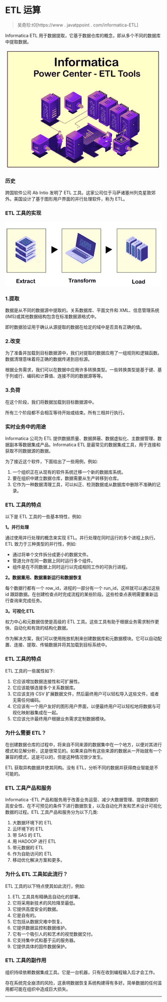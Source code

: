 # ETL 运算

> 吴奇珍:t0[https://www . javatppoint . com/informatica-ETL]

Informatica ETL 用于数据提取，它基于数据仓库的概念，即从多个不同的数据库中提取数据。

![Informatica ETL](img/1b45d8a8b2a3e61895efac886209f128.png)

### 历史

跨国软件公司 Ab Intio 发明了 ETL 工具。这家公司位于马萨诸塞州列克星敦郊外。美国设计了基于图形用户界面的并行处理软件，称为 ETL。

### ETL 工具的实现

![Informatica ETL](img/bd960cecc0d0edd68b0cf6c31929bbbd.png)

### 1.提取

数据是从不同的数据源中提取的。关系数据库、平面文件和 XML、信息管理系统(IMS)或其他数据结构包含在标准数据源格式中。

即时数据验证用于确认从源提取的数据在给定的域中是否具有正确的值。

### 2.改变

为了准备并加载到目标数据源中，我们对提取的数据应用了一组规则和逻辑函数。数据清理意味着将正确的数据传递到目标源。

根据业务需求，我们可以在数据中应用许多转换类型。一些转换类型是基于键、基于列或行、编码和计算值、连接不同的数据源等等。

### 3.负荷

在这个阶段，我们将数据加载到目标数据源中。

所有三个阶段都不会相互等待开始或结束。所有三相并行执行。

### 实时业务中的用途

Informatica 公司为 ETL 提供数据质量、数据屏蔽、数据虚拟化、主数据管理、数据副本等数据集成产品。Informatica ETL 是最常见的数据集成工具，用于连接和获取不同数据源的数据。

为了接近这个软件，下面给出了一些用例，例如:

1.  一个组织正在从现有的软件系统迁移一个新的数据库系统。
2.  要在组织中建立数据仓库，数据需要从生产转移到仓库。
3.  它作为一种数据清理工具，可以纠正、检测数据或从数据库中删除不准确的记录。

### ETL 工具的特点

以下是 ETL 工具的一些基本特性，例如:

**1。并行处理**

通过使用并行处理的概念来实现 ETL。并行处理在同时运行的多个进程上执行。ETL 致力于三种类型的并行性，例如:

*   通过将单个文件拆分成更小的数据文件。
*   管道允许在同一数据上同时运行多个组件。
*   组件是在不同数据上同时运行以完成相同工作的可执行进程。

**2。数据重用、数据重新运行和数据恢复**

每个数据行都有一个 row_id，进程的一部分有一个 run_id，这样就可以通过这些 id 跟踪数据。在创建检查点时完成流程的某些阶段。这些检查点表明需要重新运行查询来完成任务。

**3。可视化 ETL**

权力中心和元数据信使是高级的 ETL 工具。这些工具有助于根据业务需求制作更快、自动化和有效的结构化数据。

作为解决方案，我们可以使用拖放机制来创建数据库和元数据模块。它可以自动配置、连接、提取、传输数据并将其加载到目标系统中。

### ETL 工具的特点

ETL 工具的一些属性如下:

1.  它应该增加数据连接性和可扩展性。
2.  它应该能够连接多个关系数据库。
3.  它应该支持 CSV 扩展数据文件，然后最终用户可以轻松导入这些文件，或者无需任何编码。
4.  它应该有一个用户友好的图形用户界面，以便最终用户可以轻松地将数据与可视化映射器集成在一起。
5.  它应该允许最终用户根据业务需求定制数据模块。

### 为什么需要 ETL？

在创建数据仓库的过程中，将来自不同来源的数据集中在一个地方，以便对其进行模式和见解分析，这是很常见的。如果来自所有这些来源的数据从一开始就有一个兼容的模式，这是可以的，但是这种情况很少发生。

ETL 获取异构数据并使其同构。没有 ETL，分析不同的数据并获得商业智能是不可能的。

### ETL 工具产品和服务

Informatica -ETL 产品和服务用于改善业务运营、减少大数据管理、提供数据的高安全性、在不可预见的条件下进行数据恢复，以及自动化开发和艺术设计可视化数据的过程。ETL 工具产品和服务分为以下几类:

1.  大数据环境下的 ETL
2.  云环境下的 ETL
3.  带 SAS 的 ETL
4.  用 HADOOP 进行 ETL
5.  带元数据的 ETL
6.  作为自助访问的 ETL
7.  移动优化解决方案和更多。

### 为什么 ETL 工具如此流行？

ETL 工具的以下特点使其如此流行，例如:

1.  ETL 工具具有精确且自动化的部署。
2.  它将采用新技术的风险降至最低。
3.  它提供高度安全的数据。
4.  它是自有的。
5.  它包括从数据灾难中恢复。
6.  它提供数据监控和数据维护。
7.  它有一个吸引人的和艺术的视觉数据交付。
8.  它支持集中式和基于云的服务器。
9.  它提供具体的固件数据保护。

### ETL 工具的副作用

组织持续依赖数据集成工具。它是一台机器，只有在收到编程输入后才会工作。

存在系统完全崩溃的风险，这表明数据恢复系统构建得有多好。简单数据的任何滥用都可能在组织中造成巨大损失。

* * *